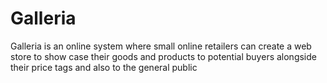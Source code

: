 # Galleria
Galleria is an online system where small online retailers can create a web store to show case their goods and products to potential buyers alongside their price tags and also to the general public
